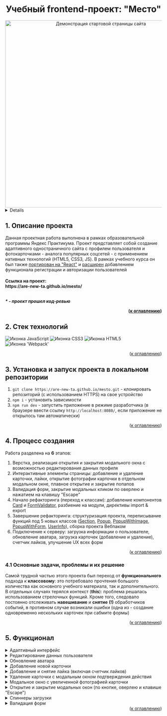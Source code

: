 
<h1 align="center">Учебный frontend-проект: "Место"</h1>

<div align="center">
  <a href="https://are-new-ta.github.io/mesto/">
    <img width="600" src="https://user-images.githubusercontent.com/108838349/206931608-5636650f-d971-4993-a0ff-ad0a0bb86619.png" alt="Демонстрация стартовой страницы сайта">
  </a>
</div>

<a name="summary">
<details>
  <summary>Оглавление</summary>
  <ol>
    <li><a href="#project-description">Описание проекта</a></li>
    <li><a href="#technologies">Стек технологий</a></li>
    <li><a href="#installation">Установка и запуск проекта в локальном репозитории</a></li>
    <li><a href="#establishing">Процесс создания</a></li>
    <ul>
      <li><a href="#tasks-and-problems">Основные задачи, проблемы и их решение</a></li>
    </ul>
    <li><a href="#functionality">Функционал</a></li>
     </ol>
</details>
</a>

<a name="project-description"><h2>1. Описание проекта</h2></a>
Данная проектная работа выполнена в рамках образовательной программы Яндекс Практикума. Проект представляет собой создание адаптивного одностраничного сайта с профилем пользователя и фотокарточками - аналога популярных соцсетей - с применением нативных технологий (HTML5, CSS3, JS). В рамках учебного курса он был также <a href="https://github.com/are-new-ta/mesto-react">портирован на "React"</a> и <a href="https://github.com/are-new-ta/react-mesto-auth">расширен</a> добавлением функционала регистрации и авторизации пользователей

<h4>Ссылка на проект:
<br>
https://are-new-ta.github.io/mesto/
<br>
<br>

<i>* - проект прошел код-ревью</i>

<div align="right">(<a href="#summary">к оглавлению</a>)</div>

<a name="technologies"><h2>2. Стек технологий</h2></a>
<span>
  <img src="https://img.shields.io/badge/JavaScript-323330?style=for-the-badge&logo=javascript&logoColor=F7DF1E" alt="Иконка JavaScript">
  <img src="https://img.shields.io/badge/CSS3-1572B6?style=for-the-badge&logo=css3&logoColor=white" alt="Иконка CSS3">
  <img src="https://img.shields.io/badge/HTML5-E34F26?style=for-the-badge&logo=html5&logoColor=white" alt="Иконка HTML5">
  <img src="https://img.shields.io/badge/Webpack-8DD6F9?style=for-the-badge&logo=Webpack&logoColor=white" alt="Иконка 'Webpack'">
</span>

<div align="right">(<a href="#summary">к оглавлению</a>)</div>

<a name="installation"><h2>3. Установка и запуск проекта в локальном репозитории</h2></a>
1. `git clone https://are-new-ta.github.io/mesto.git` - клонировать репозиторий (с использованием HTTPS) на свое устройство
2. `npm i` - установить зависимости
3. `npm run dev` - запустить приложение в режиме разработчика (в браузере ввести ссылку `http://localhost:8080/`, если приложение не открылось там автоматически)

<div align="right">(<a href="#summary">к оглавлению</a>)</div>

<a name="establishing"><h2>4. Процесс создания</h2></a>
Работа разделена на <b>6</b> этапов:
1. Верстка, реализация открытия и закрытия модального окна с возможностью редактирования данных профиля
2. Интерактивные элементы страницы: добавление и удаление карточки, лайки, открытие фотографии карточки в отдельном модальном окне, плавное открытие и закрытие попапов
3. Валидация форм, закрытие модальных кликом по оверлею и нажатием на клавишу "Escape"
4. Начало рефакторинга (переход к классам): добавление компонентов <a href="https://github.com/Are-new-ta/mesto/blob/main/src/components/Card.js">Card</a> и <a href="https://github.com/Are-new-ta/mesto/blob/main/src/components/FormValidator.js">FormValidator</a>, разбиение на модули, директивы import & export
5. Завершение рефакторинга: структуризация проекта, переписывание функций под 5 новых классов (<a href="https://github.com/Are-new-ta/mesto/blob/main/src/components/Section.js">Section</a>, <a href="https://github.com/Are-new-ta/mesto/blob/main/src/components/Popup.js">Popup</a>, <a href="https://github.com/elrouss/mesto/blob/main/src/scripts/components/PopupWithImage.js">PopupWithImage</a>, <a href="https://github.com/Are-new-ta/mesto/blob/main/src/components/PopupWithImage.js">PopupWithForm</a>, <a href="https://github.com/Are-new-ta/mesto/blob/main/src/components/UserInfo.js">UserInfo</a>), сборка проекта Вебпаком
6. Подключение к серверу: загрузка информации о пользователе, обновление аватара, загрузка карточек (добавление и удаление), счетчик лайков, улучшение UX всех форм

<div align="right">(<a href="#summary">к оглавлению</a>)</div>

<a name="tasks-and-problems"><h3>4.1 Основные задачи, проблемы и их решение</h3></a>
<p>
Самой трудной частью этого проекта был переход от <b>функционального</b> подхода к <b>классовому</b>: это потребовало прочтения большого количества как основного учебного материала, так и дополнительного. В отдельных случаях терялся контекст (<b>this</b>): проблема решалась использованием стрелочных функций. Кроме того, следовало постоянно отслеживать <b>навешивание</b> и <b>снятие</b> <b>(!)</b> обработчиков событий, в противном случае возникали ошибки (одна из - создание одновременно нескольких карточек при сабмите формы)
</p>

<div align="right">(<a href="#summary">к оглавлению</a>)</div>

<a name="functionality"><h2>5. Функционал</h2></a>
<details>
  <summary>Адаптивный интерфейс</summary>
  <a href="https://are-new-ta.github.io/mesto/">
    <img width="500" src="https://user-images.githubusercontent.com/108838349/217381758-b6778d72-2812-43a3-a14a-bc1e26b4e3eb.gif" alt="Гиф с демонстрацией адаптивного интерфейса приложения">
  </a>
</details>

<details>
  <summary>Редактирование данных пользователя</summary>
  <a href="https://are-new-ta.github.io/mesto/">
    <img width="500" src="https://user-images.githubusercontent.com/108838349/217381792-17c71ed6-c175-4b83-856d-718870a76139.gif" alt="Гиф с демонстрацией редактирования данных пользователя">
  </a>
</details>

<details>
  <summary>Обновление аватара</summary>
  <a href="https://are-new-ta.github.io/mesto/">
    <img width="500" src="https://user-images.githubusercontent.com/108838349/217381813-beeec672-baaf-4ca3-86a1-4d1414f0c6b2.gif" alt="Гиф с демонстрацией обновления аватара пользователя">
  </a>
</details>

<details>
  <summary>Добавление новой карточки</summary>
  <a href="https://are-new-ta.github.io/mesto/">
    <img width="500" src="https://user-images.githubusercontent.com/108838349/217381855-8f4b562a-f05b-49b1-b1d7-83facd18a1d2.gif" alt="Гиф с демонстрацией добавления новой карточки">
  </a>
</details>

<details>
  <summary>Добавление и снятие лайка (включая счетчик лайков)</summary>
  <a href="https://are-new-ta.github.io/mesto/">
    <img width="500" src="https://user-images.githubusercontent.com/108838349/217381884-5730b35f-2330-4c25-8235-a4d0b63be65a.gif" alt="Гиф с демонстрацией добавления и снятия лайка (включая счетчик лайков)">
  </a>
</details>

<details>
  <summary>Удаление карточки с модальным окном подтверждения действия</summary>
  <a href="https://are-new-ta.github.io/mesto/">
    <img width="500" src="https://user-images.githubusercontent.com/108838349/217381908-6b49e2f1-bca2-4897-abad-c31605d8aa73.gif" alt="Гиф с демонстрацией удаления карточки">
  </a>
</details>

<details>
  <summary>Модальное окно с увеличенной фотографией карточки</summary>
  <a href="https://are-new-ta.github.io/mesto/">
    <img width="500" src="https://user-images.githubusercontent.com/108838349/217382271-5416c39e-8e91-4b23-89e5-c3f55847ccfc.gif" alt="Гиф с демонстрацией модального окна с увеличенной фотографией карточки">
  </a>
</details>

<details>
  <summary>Открытие и закрытие модальных окон (по кнопке, оверлею и клавише "Escape")</summary>
  <a href="https://are-new-ta.github.io/mesto/">
    <img width="500" src="https://user-images.githubusercontent.com/108838349/217382271-5416c39e-8e91-4b23-89e5-c3f55847ccfc.gif" alt="Гиф с демонстрацией открытия и закрытия модального окна">
  </a>
</details>

<details>
  <summary>Спиннеры загрузки</summary>
  <a href="https://are-new-ta.github.io/mesto/">
    <img width="500" src="https://user-images.githubusercontent.com/108838349/217381813-beeec672-baaf-4ca3-86a1-4d1414f0c6b2.gif" alt="Гиф с демонстрацией спиннера загрузки на примере модального окна с обновлением аватара">
  </a>
</details>

<details>
  <summary>Валидация форм</summary>
  <a href="https://are-new-ta.github.io/mesto/">
    <img width="500" src="https://user-images.githubusercontent.com/108838349/217381813-beeec672-baaf-4ca3-86a1-4d1414f0c6b2.gif" alt="Гиф с демонстрацией валидации формы на примере модального окна с обновлением аватара">
  </a>
</details>

<div align="right">(<a href="#summary">к оглавлению</a>)</div>

